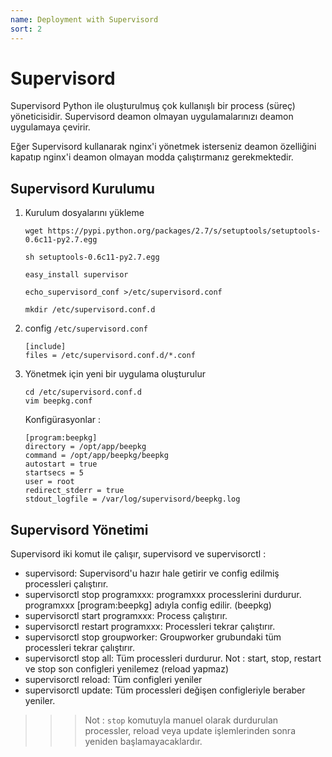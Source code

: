 ```yaml
---
name: Deployment with Supervisord 
sort: 2
---
```


# Supervisord

Supervisord Python ile oluşturulmuş çok kullanışlı bir process (süreç) yöneticisidir. Supervisord deamon olmayan uygulamalarınızı deamon uygulamaya çevirir.

Eğer Supervisord kullanarak nginx'i yönetmek isterseniz deamon özelliğini kapatıp nginx'i deamon olmayan modda çalıştırmanız gerekmektedir.

## Supervisord Kurulumu

1. Kurulum dosyalarını yükleme

       wget https://pypi.python.org/packages/2.7/s/setuptools/setuptools-0.6c11-py2.7.egg

       sh setuptools-0.6c11-py2.7.egg

       easy_install supervisor

       echo_supervisord_conf >/etc/supervisord.conf

       mkdir /etc/supervisord.conf.d

2. config `/etc/supervisord.conf`

       [include]
       files = /etc/supervisord.conf.d/*.conf

3. Yönetmek için yeni bir uygulama oluşturulur

       cd /etc/supervisord.conf.d
       vim beepkg.conf

   Konfigürasyonlar :

       [program:beepkg]
       directory = /opt/app/beepkg
       command = /opt/app/beepkg/beepkg
       autostart = true
       startsecs = 5
       user = root
       redirect_stderr = true
       stdout_logfile = /var/log/supervisord/beepkg.log

## Supervisord Yönetimi

Supervisord iki komut ile çalışır, supervisord ve supervisorctl :

* supervisord: Supervisord'u hazır hale getirir ve config edilmiş processleri çalıştırır.
* supervisorctl stop programxxx: programxxx processlerini durdurur. programxxx [program:beepkg] adıyla config edilir. (beepkg)
* supervisorctl start programxxx: Process çalıştırır.
* supervisorctl restart programxxx: Processleri tekrar çalıştırır.
* supervisorctl stop groupworker: Groupworker grubundaki tüm processleri tekrar çalıştırır.
* supervisorctl stop all: Tüm processleri durdurur. Not : start, stop, restart ve stop son configleri yenilemez (reload yapmaz)
* supervisorctl reload: Tüm configleri yeniler
* supervisorctl update: Tüm processleri değişen configleriyle beraber yeniler.

> > > Not : `stop` komutuyla manuel olarak durdurulan processler, reload veya update işlemlerinden sonra yeniden başlamayacaklardır.
